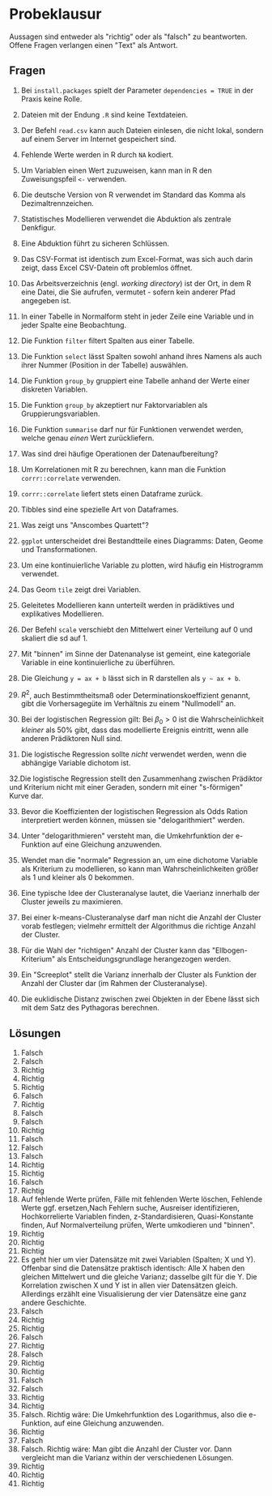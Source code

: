 


# Probeklausur

Aussagen sind entweder als "richtig" oder als "falsch" zu beantworten. Offene Fragen verlangen einen "Text" als Antwort.

## Fragen

1. Bei `install.packages` spielt der Parameter `dependencies = TRUE` in der Praxis keine Rolle.

2. Dateien mit der Endung `.R` sind keine Textdateien.

3. Der Befehl `read.csv` kann auch Dateien einlesen, die nicht lokal, sondern auf einem Server im Internet gespeichert sind.

4. Fehlende Werte werden in R durch `NA` kodiert.

5. Um Variablen einen Wert zuzuweisen, kann man in R den Zuweisungspfeil `<-` verwenden.

6. Die deutsche Version von R verwendet im Standard das Komma als Dezimaltrennzeichen.

7. Statistisches Modellieren verwendet die Abduktion als zentrale Denkfigur.

8. Eine Abduktion führt zu sicheren Schlüssen.

9. Das CSV-Format ist identisch zum Excel-Format, was sich auch darin zeigt, dass Excel CSV-Datein oft problemlos öffnet.

10. Das Arbeitsverzeichnis (engl. *working directory*) ist der Ort, in dem R eine Datei, die Sie aufrufen, vermutet - sofern kein anderer Pfad angegeben ist.

11. In einer Tabelle in Normalform steht in jeder Zeile eine Variable und in jeder Spalte eine Beobachtung.

12. Die Funktion `filter` filtert Spalten aus einer Tabelle.

13. Die Funktion `select` lässt Spalten sowohl anhand ihres Namens als auch ihrer Nummer (Position in der Tabelle) auswählen.

14. Die Funktion `group_by` gruppiert eine Tabelle anhand der Werte einer diskreten Variablen.

15. Die Funktion `group_by` akzeptiert nur Faktorvariablen als Gruppierungsvariablen.

16. Die Funktion `summarise` darf nur für Funktionen verwendet werden, welche genau *einen* Wert zurückliefern.

17. Was sind drei häufige Operationen der Datenaufbereitung?

18. Um Korrelationen mit R zu berechnen, kann man die Funktion `corrr::correlate` verwenden.

19. `corrr::correlate` liefert stets einen Dataframe zurück.

20. Tibbles sind eine spezielle Art von Dataframes.

21. Was zeigt uns "Anscombes Quartett"?

22. `ggplot` unterscheidet drei Bestandtteile eines Diagramms: Daten, Geome und Transformationen.

23. Um eine kontinuierliche Variable zu plotten, wird häufig ein Histrogramm verwendet.

24. Das Geom `tile` zeigt drei Variablen.

25. Geleitetes Modellieren kann unterteilt werden in prädiktives und explikatives Modellieren.

26. Der Befehl `scale` verschiebt den Mittelwert einer Verteilung auf 0 und skaliert die sd auf 1.

27. Mit "binnen" im Sinne der Datenanalyse ist gemeint, eine kategoriale Variable in eine kontinuierliche zu überführen.

28. Die Gleichung `y = ax + b` lässt sich in R darstellen als `y ~ ax + b`.

29. $R^2$, auch Bestimmtheitsmaß oder Determinationskoeffizient genannt, gibt die Vorhersagegüte im Verhältnis zu einem "Nullmodell" an.

30. Bei der logistischen Regression gilt: Bei  $\beta_0>0$ ist die Wahrscheinlichkeit *kleiner* als 50% gibt, dass das modellierte Ereignis eintritt, wenn alle anderen Prädiktoren Null sind.

31. Die logistische Regression sollte *nicht* verwendet werden, wenn die abhängige Variable dichotom ist.

32.Die logistische Regression stellt den Zusammenhang zwischen Prädiktor und Kriterium nicht mit einer Geraden, sondern mit einer "s-förmigen" Kurve dar.

33. Bevor die Koeffizienten der logistischen Regression als Odds Ration interpretiert werden können, müssen sie "delogarithmiert" werden.

34. Unter "delogarithmieren" versteht man, die Umkehrfunktion der e-Funktion auf eine Gleichung anzuwenden.

35. Wendet man die "normale" Regression an, um eine dichotome Variable als Kriterium zu modellieren, so kann man Wahrscheinlichkeiten größer als 1 und kleiner als 0 bekommen.

36. Eine typische Idee der Clusteranalyse lautet, die Vaerianz innerhalb der Cluster jeweils zu maximieren.

37. Bei einer k-means-Clusteranalyse darf man nicht die Anzahl der Cluster vorab festlegen; vielmehr ermittelt der Algorithmus die richtige Anzahl der Cluster.

38. Für die Wahl der "richtigen" Anzahl der Cluster kann das "Ellbogen-Kriterium" als Entscheidungsgrundlage herangezogen werden.

39. Ein "Screeplot" stellt die Varianz innerhalb der Cluster als Funktion der Anzahl der Cluster dar (im Rahmen der Clusteranalyse).

40. Die euklidische Distanz zwischen zwei Objekten in der Ebene lässt sich mit dem Satz des Pythagoras berechnen.


## Lösungen

1. Falsch
2. Falsch
3. Richtig
4. Richtig
5. Richtig
6. Falsch
7. Richtig
8. Falsch
9. Falsch
10. Richtig
11. Falsch
11. Falsch
12. Falsch
13. Richtig
14. Richtig
15. Falsch
16. Richtig
17. Auf fehlende Werte prüfen, Fälle mit fehlenden Werte löschen, Fehlende Werte ggf. ersetzen,Nach Fehlern suche, Ausreiser identifizieren, Hochkorrelierte Variablen finden, z-Standardisieren, Quasi-Konstante finden, Auf Normalverteilung prüfen, Werte umkodieren und "binnen".
18. Richtig
19. Richtig
20. Richtig
21. Es geht hier um vier Datensätze mit zwei Variablen (Spalten; X und Y). Offenbar sind die Datensätze praktisch identisch: Alle X haben den gleichen Mittelwert und die gleiche Varianz; dasselbe gilt für die Y. Die Korrelation zwischen X und Y ist in allen vier Datensätzen gleich. Allerdings erzählt eine Visualisierung der vier Datensätze eine ganz andere Geschichte.
22. Falsch
23. Richtig
24. Richtig
25. Falsch
26. Richtig
27. Falsch
28. Richtig
29. Richtig
30. Falsch
31. Falsch
32. Richtig
33. Richtig
34. Falsch. Richtig wäre: Die Umkehrfunktion des Logarithmus, also die e-Funktion, auf eine Gleichung anzuwenden.
35. Richtig
36. Falsch
37. Falsch. Richtig wäre: Man gibt die Anzahl der Cluster vor. Dann vergleicht man die Varianz within der verschiedenen Lösungen.
38. Richtig
39. Richtig
40. Richtig






